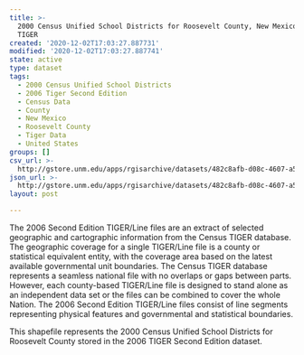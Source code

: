 ```yaml
---
title: >-
  2000 Census Unified School Districts for Roosevelt County, New Mexico, 2006se
  TIGER
created: '2020-12-02T17:03:27.887731'
modified: '2020-12-02T17:03:27.887741'
state: active
type: dataset
tags:
  - 2000 Census Unified School Districts
  - 2006 Tiger Second Edition
  - Census Data
  - County
  - New Mexico
  - Roosevelt County
  - Tiger Data
  - United States
groups: []
csv_url: >-
  http://gstore.unm.edu/apps/rgisarchive/datasets/482c8afb-d08c-4607-a5e2-74bcbc26f2d5/tgr2006se_roos_sduni00.derived.csv
json_url: >-
  http://gstore.unm.edu/apps/rgisarchive/datasets/482c8afb-d08c-4607-a5e2-74bcbc26f2d5/tgr2006se_roos_sduni00.derived.json
layout: post

---
```

The 2006 Second Edition TIGER/Line files are an extract of selected geographic and cartographic information from the Census TIGER database.  The geographic coverage for a single TIGER/Line file is a county or statistical equivalent entity, with the coverage area based on the latest available governmental unit boundaries. The Census TIGER database represents a seamless national file with no overlaps or gaps between parts.  However, each county-based TIGER/Line file is designed to stand alone as an independent data set or the files can be combined to cover the whole Nation.  The 2006 Second Edition  TIGER/Line files consist of line segments representing physical features and governmental and statistical boundaries.  

This shapefile represents the 2000 Census Unified School Districts for Roosevelt County stored in the 2006 TIGER Second Edition dataset.
